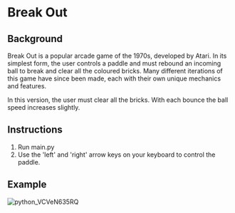 # Break Out

## Background
Break Out is a popular arcade game of the 1970s, developed by Atari. In its simplest form, the user controls a paddle and must rebound an incoming ball to break and clear all the coloured bricks. Many different iterations of this game have since been made, each with their own unique mechanics and features. 

In this version, the user must clear all the bricks. With each bounce the ball speed increases slightly. 

## Instructions
1. Run main.py
2. Use the 'left' and 'right' arrow keys on your keyboard to control the paddle.

## Example
![python_VCVeN635RQ](https://github.com/user-attachments/assets/bdf1a6a9-a711-4811-99c5-d8beafce48ba)
